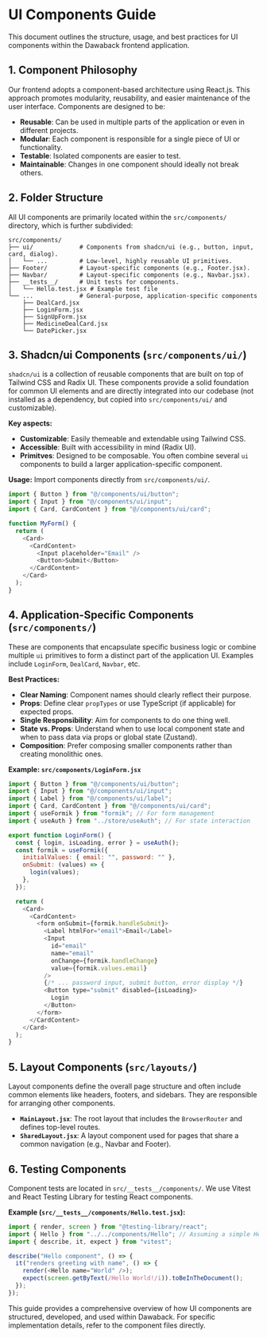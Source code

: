 # UI Components Guide

This document outlines the structure, usage, and best practices for UI components within the Dawaback frontend application.

## 1. Component Philosophy

Our frontend adopts a component-based architecture using React.js. This approach promotes modularity, reusability, and easier maintenance of the user interface. Components are designed to be:

- **Reusable**: Can be used in multiple parts of the application or even in different projects.
- **Modular**: Each component is responsible for a single piece of UI or functionality.
- **Testable**: Isolated components are easier to test.
- **Maintainable**: Changes in one component should ideally not break others.

## 2. Folder Structure

All UI components are primarily located within the `src/components/` directory, which is further subdivided:

```
src/components/
├── ui/             # Components from shadcn/ui (e.g., button, input, card, dialog).
│   └── ...         # Low-level, highly reusable UI primitives.
├── Footer/         # Layout-specific components (e.g., Footer.jsx).
├── Navbar/         # Layout-specific components (e.g., Navbar.jsx).
├── __tests__/      # Unit tests for components.
│   └── Hello.test.jsx # Example test file
└── ...             # General-purpose, application-specific components
    ├── DealCard.jsx
    ├── LoginForm.jsx
    ├── SignUpForm.jsx
    ├── MedicineDealCard.jsx
    └── DatePicker.jsx
```

## 3. Shadcn/ui Components (`src/components/ui/`)

`shadcn/ui` is a collection of reusable components that are built on top of Tailwind CSS and Radix UI. These components provide a solid foundation for common UI elements and are directly integrated into our codebase (not installed as a dependency, but copied into `src/components/ui/` and customizable).

**Key aspects:**

- **Customizable**: Easily themeable and extendable using Tailwind CSS.
- **Accessible**: Built with accessibility in mind (Radix UI).
- **Primitves**: Designed to be composable. You often combine several `ui` components to build a larger application-specific component.

**Usage:**
Import components directly from `src/components/ui/`.

```javascript
import { Button } from "@/components/ui/button";
import { Input } from "@/components/ui/input";
import { Card, CardContent } from "@/components/ui/card";

function MyForm() {
  return (
    <Card>
      <CardContent>
        <Input placeholder="Email" />
        <Button>Submit</Button>
      </CardContent>
    </Card>
  );
}
```

## 4. Application-Specific Components (`src/components/`)

These are components that encapsulate specific business logic or combine multiple `ui` primitives to form a distinct part of the application UI. Examples include `LoginForm`, `DealCard`, `Navbar`, etc.

**Best Practices:**

- **Clear Naming**: Component names should clearly reflect their purpose.
- **Props**: Define clear `propTypes` or use TypeScript (if applicable) for expected props.
- **Single Responsibility**: Aim for components to do one thing well.
- **State vs. Props**: Understand when to use local component state and when to pass data via props or global state (Zustand).
- **Composition**: Prefer composing smaller components rather than creating monolithic ones.

**Example: `src/components/LoginForm.jsx`**

```javascript
import { Button } from "@/components/ui/button";
import { Input } from "@/components/ui/input";
import { Label } from "@/components/ui/label";
import { Card, CardContent } from "@/components/ui/card";
import { useFormik } from "formik"; // For form management
import { useAuth } from "../store/useAuth"; // For state interaction

export function LoginForm() {
  const { login, isLoading, error } = useAuth();
  const formik = useFormik({
    initialValues: { email: "", password: "" },
    onSubmit: (values) => {
      login(values);
    },
  });

  return (
    <Card>
      <CardContent>
        <form onSubmit={formik.handleSubmit}>
          <Label htmlFor="email">Email</Label>
          <Input
            id="email"
            name="email"
            onChange={formik.handleChange}
            value={formik.values.email}
          />
          {/* ... password input, submit button, error display */}
          <Button type="submit" disabled={isLoading}>
            Login
          </Button>
        </form>
      </CardContent>
    </Card>
  );
}
```

## 5. Layout Components (`src/layouts/`)

Layout components define the overall page structure and often include common elements like headers, footers, and sidebars. They are responsible for arranging other components.

- **`MainLayout.jsx`**: The root layout that includes the `BrowserRouter` and defines top-level routes.
- **`SharedLayout.jsx`**: A layout component used for pages that share a common navigation (e.g., Navbar and Footer).

## 6. Testing Components

Component tests are located in `src/__tests__/components/`. We use Vitest and React Testing Library for testing React components.

**Example (`src/__tests__/components/Hello.test.jsx`):**

```javascript
import { render, screen } from "@testing-library/react";
import { Hello } from "../../components/Hello"; // Assuming a simple Hello component
import { describe, it, expect } from "vitest";

describe("Hello component", () => {
  it("renders greeting with name", () => {
    render(<Hello name="World" />);
    expect(screen.getByText(/Hello World!/i)).toBeInTheDocument();
  });
});
```

This guide provides a comprehensive overview of how UI components are structured, developed, and used within Dawaback. For specific implementation details, refer to the component files directly.
